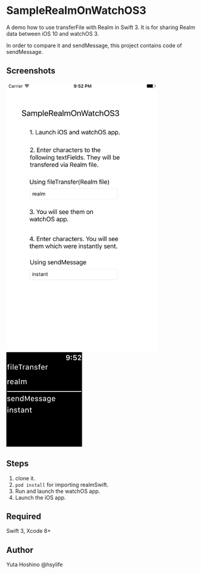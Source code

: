# SampleRealmOnWatchOS3
A demo how to use transferFile with Realm in Swift 3. It is for sharing Realm data between iOS 10 and watchOS 3.

In order to compare it and sendMessage, this project contains code of sendMessage.

## Screenshots
<img src="README_resources/iOS.png" width="400">
<img src="README_resources/watchOS.png" width="200">

## Steps
1. clone it.
2. `pod install` for importing realmSwift.
3. Run and launch the watchOS app.
4. Launch the iOS app.

## Required
Swift 3, Xcode 8+

## Author
Yuta Hoshino @hsylife
